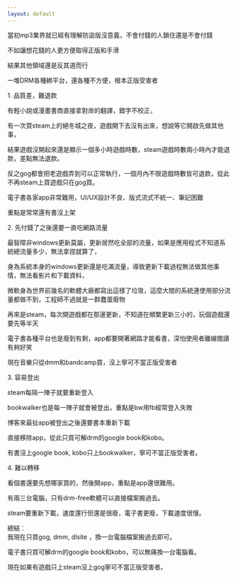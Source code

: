 ```yaml
---
layout: default
---
```

當初mp3業界就已經有理解防盜版沒意義，不會付錢的人鎖住還是不會付錢  
  
不如讓想花錢的人更方便取得正版和手滑  
  
結果其他領域還是反其道而行  
  
一堆DRM各種綁平台，還各種不方便，根本正版受害者  
  
  
1\. 品質差，難退款  
  
有輕小說或漫畫書商直接拿對岸的翻譯，錯字不校正，  
  
有一次買steam上的絕冬城之夜，遊戲開下去沒有出來，想說等它開啟先做其他事，  
  
結果遊戲沒開起來還是顯示一個多小時遊戲時數，steam遊戲時數兩小時內才能退款，差點無法退款。  
  
反之gog都會把老遊戲弄到可以正常執行，一個月內不限遊戲時數皆可退款，從此不再steam上買遊戲只在gog買。  
  
電子書各家app非常難用，UI/UX設計不良、版式流式不統一、筆記困難  
  
重點是常常還有書沒上架

  
  
2\. 先付錢了之後還要一直吃網路流量  
  
最智障非windows更新莫屬，更新居然吃全部的流量，如果是應用程式不知道系統總流量多少，無法拿捏就算了，  
  
身為系統本身的windows更新還是吃滿流量，導致更新下載過程無法做其他事情，無法看影片和下載資料，  
  
微軟身為世界前幾名的軟體大廠都寫出這樣了垃圾，這麼大間的系統連使用部分流量都做不到，工程師不過就是一群蠢蛋廢物  
  
  
再來是steam，每次開遊戲都在那邊更新，不知道在頻繁更新三小的，玩個遊戲還要先等半天  
  
  
電子書各種平台也是廢到有剩，app都要開著網路才能看書，深怕使用者離線閱讀有夠好笑  
  
  
現在音樂只從dmm和bandcamp買，沒上寧可不當正版受害者  
  
  
  
3\. 容易登出  
  
steam每隔一陣子就要重新登入  
  
bookwalker也是每一陣子就會被登出，重點是bw用fb經常登入失敗  
  
博客來最扯app被登出之後還要書本重新下載  
  
直接移除app，從此只買可解drm的google book和kobo。  
  
有書沒上google book, kobo只上bookwalker，寧可不當正版受害者。  
  
  
  
4\. 難以轉移  
  
看個書還要先想哪家買的，然後開app，重點是app還很難用。  

有兩三台電腦，只有drm-free軟體可以直接檔案搬過去。  
  
steam要重新下載，速度還行但還是很廢，電子書更廢，下載速度很慢。

  

總結︰  
我現在只買gog, dmm, dlsite ，換一台電腦檔案搬過去即可。  
  
電子書只買可解drm的google book和kobo，可以無痛換一台電腦看。  
  
現在如果有遊戲只上steam沒上gog寧可不當正版受害者。  